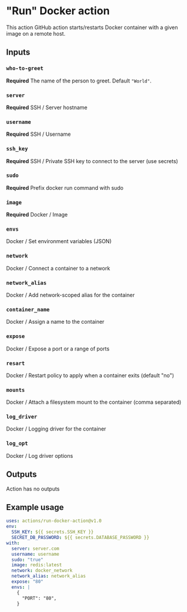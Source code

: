 # "Run" Docker action

This action GitHub action starts/restarts Docker container with a given image on a remote host.

## Inputs

### `who-to-greet`

**Required** The name of the person to greet. Default `"World"`.

### `server`

**Required** SSH / Server hostname

### `username`

**Required** SSH / Username

### `ssh_key`

**Required** SSH / Private SSH key to connect to the server (use secrets)

### `sudo`

**Required** Prefix docker run command with sudo

### `image`

**Required** Docker / Image

### `envs`

Docker / Set environment variables (JSON)

### `network`

Docker / Connect a container to a network

### `network_alias`

Docker / Add network-scoped alias for the container

### `container_name`

Docker / Assign a name to the container

### `expose`

Docker / Expose a port or a range of ports

### `resart`

Docker / Restart policy to apply when a container exits (default "no")

### `mounts`

Docker / Attach a filesystem mount to the container (comma separated)

### `log_driver`

Docker / Logging driver for the container

### `log_opt`

Docker / Log driver options

## Outputs

Action has no outputs

## Example usage

```yaml
uses: actions/run-docker-action@v1.0
env:
  SSH_KEY: ${{ secrets.SSH_KEY }}
  SECRET_DB_PASSWORD: ${{ secrets.DATABASE_PASSWORD }}
with:
  server: server.com
  username: username
  sudo: "true"
  image: redis:latest
  network: docker_network
  network_alias: network_alias
  expose: "80"
  envs: |
    {
      "PORT": "80",
    }
```
